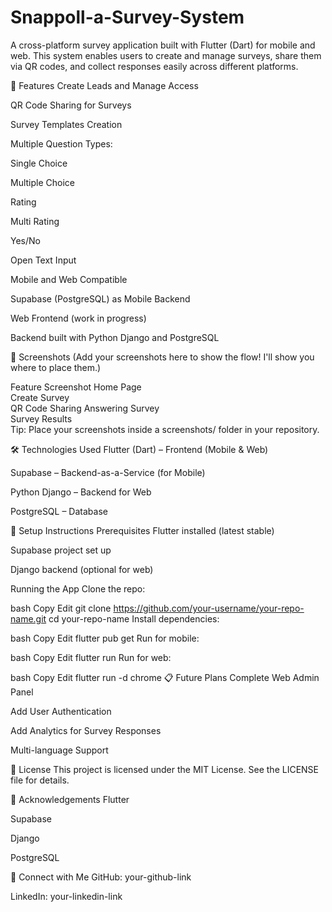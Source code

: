 # Snappoll-a-Survey-System
A cross-platform survey application built with Flutter (Dart) for mobile and web.
This system enables users to create and manage surveys, share them via QR codes, and collect responses easily across different platforms.

🚀 Features
Create Leads and Manage Access

QR Code Sharing for Surveys

Survey Templates Creation

Multiple Question Types:

Single Choice

Multiple Choice

Rating

Multi Rating

Yes/No

Open Text Input

Mobile and Web Compatible

Supabase (PostgreSQL) as Mobile Backend

Web Frontend (work in progress)

Backend built with Python Django and PostgreSQL

📱 Screenshots
(Add your screenshots here to show the flow! I'll show you where to place them.)


Feature	Screenshot
Home Page	
Create Survey	
QR Code Sharing	
Answering Survey	
Survey Results	
Tip: Place your screenshots inside a screenshots/ folder in your repository.

🛠️ Technologies Used
Flutter (Dart) – Frontend (Mobile & Web)

Supabase – Backend-as-a-Service (for Mobile)

Python Django – Backend for Web

PostgreSQL – Database

🔧 Setup Instructions
Prerequisites
Flutter installed (latest stable)

Supabase project set up

Django backend (optional for web)

Running the App
Clone the repo:

bash
Copy
Edit
git clone https://github.com/your-username/your-repo-name.git
cd your-repo-name
Install dependencies:

bash
Copy
Edit
flutter pub get
Run for mobile:

bash
Copy
Edit
flutter run
Run for web:

bash
Copy
Edit
flutter run -d chrome
📋 Future Plans
Complete Web Admin Panel

Add User Authentication

Add Analytics for Survey Responses

Multi-language Support

📄 License
This project is licensed under the MIT License.
See the LICENSE file for details.

🙌 Acknowledgements
Flutter

Supabase

Django

PostgreSQL

🔗 Connect with Me
GitHub: your-github-link

LinkedIn: your-linkedin-link

